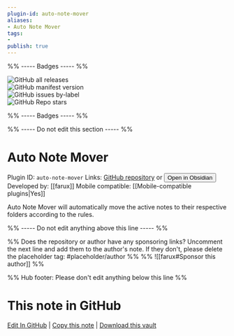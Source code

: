```yaml
---
plugin-id: auto-note-mover
aliases:
- Auto Note Mover
tags: 
- 
publish: true
---
```


%% ----- Badges ----- %%

![GitHub all releases](https://img.shields.io/github/downloads/farux/obsidian-auto-note-mover/total?color=573E7A&logo=github&style=for-the-badge)   
![GitHub manifest version](https://img.shields.io/github/manifest-json/v/farux/obsidian-auto-note-mover?color=573E7A&logo=github&style=for-the-badge)   
![GitHub issues by-label](https://img.shields.io/github/issues/farux/obsidian-auto-note-mover/help%20wanted?color=573E7A&logo=github&style=for-the-badge)   
![GitHub Repo stars](https://img.shields.io/github/stars/farux/obsidian-auto-note-mover?color=573E7A&logo=github&style=for-the-badge)

%% ----- Badges ----- %%

%% ----- Do not edit this section ----- %%

# Auto Note Mover

Plugin ID: `auto-note-mover`
Links: [GitHub repository](https://github.com/farux/obsidian-auto-note-mover) or [<button id=HH>Open in Obsidian</button>](obsidian://show-plugin?id=auto-note-mover)
Developed by: [[farux]]
Mobile compatible: [[Mobile-compatible plugins|Yes]]

Auto Note Mover will automatically move the active notes to their respective folders according to the rules.

%% ----- Do not edit anything above this line ----- %% 

%% Does the repository or author have any sponsoring links? Uncomment the next line and add them to the author's note. If they don't, please delete the placeholder tag: #placeholder/author %%
%% ![[farux#Sponsor this author]] %%

%% Hub footer: Please don't edit anything below this line %%

# This note in GitHub

<span class="git-footer">[Edit In GitHub](https://github.dev/obsidian-community/obsidian-hub/blob/main/02%20-%20Community%20Expansions/02.05%20All%20Community%20Expansions/Plugins/auto-note-mover.md "git-hub-edit-note") | [Copy this note](https://raw.githubusercontent.com/obsidian-community/obsidian-hub/main/02%20-%20Community%20Expansions/02.05%20All%20Community%20Expansions/Plugins/auto-note-mover.md "git-hub-copy-note") | [Download this vault](https://github.com/obsidian-community/obsidian-hub/archive/refs/heads/main.zip "git-hub-download-vault") </span>
